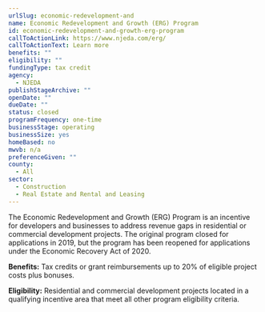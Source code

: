 ```yaml
---
urlSlug: economic-redevelopment-and
name: Economic Redevelopment and Growth (ERG) Program
id: economic-redevelopment-and-growth-erg-program
callToActionLink: https://www.njeda.com/erg/
callToActionText: Learn more
benefits: ""
eligibility: ""
fundingType: tax credit
agency:
  - NJEDA
publishStageArchive: ""
openDate: ""
dueDate: ""
status: closed
programFrequency: one-time
businessStage: operating
businessSize: yes
homeBased: no
mwvb: n/a
preferenceGiven: ""
county:
  - All
sector:
  - Construction
  - Real Estate and Rental and Leasing
---
```


The Economic Redevelopment and Growth (ERG) Program is an incentive for developers and businesses to address revenue gaps in residential or commercial development projects. The original program closed for applications in 2019, but the program has been reopened for applications under the Economic Recovery Act of 2020.

**Benefits:** Tax credits or grant reimbursements up to 20% of eligible project costs plus bonuses.

**Eligibility:** Residential and commercial development projects located in a qualifying incentive area that meet all other program eligibility criteria.
